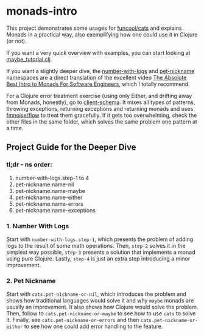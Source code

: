 # monads-intro

This project demonstrates some usages for [funcool/cats](https://github.com/funcool/cats)
and explains Monads in a practical way, also exemplifying how one could use it in Clojure (or not).

If you want a very quick overview with examples, you can start looking at
[maybe_tutorial.clj](./src/maybe_tutorial.clj).

If you want a slightly deeper dive, the [number-with-logs](./src/number_with_logs) and 
[pet-nickname](./src/pet_nickname) namespaces are a direct translation of the excellent video
[The Absolute Best Intro to Monads For Software Engineers](https://youtu.be/C2w45qRc3aU),
which I totally recommend.

For a Clojure error treatment exercise (using only Either, and drifting away from Monads, honestly), go to 
[client-schema](./src/http_client/client_schema.clj). It mixes all types of patterns, throwing exceptions,
returning exceptions and returning monads and uses [fmnoise/flow](https://github.com/fmnoise/flow)
to treat them gracefully. If it gets too overwhelming, check the other files in the same folder,
which solves the same problem one pattern at a time.

## Project Guide for the Deeper Dive

### tl;dr - ns order:

1. number-with-logs.step-1 to 4
2. pet-nickname.name-nil
3. pet-nickname.name-maybe
4. pet-nickname.name-either
5. pet-nickname.name-errors
6. pet-nickname.name-exceptions

### 1. Number With Logs

Start with `number-with-logs.step-1`, which presents the problem of adding
logs to the result of some math operations. Then, `step-2` solves it in the
simplest way possible, `step-3` presents a solution that implements a monad
using pure Clojure. Lastly, `step-4` is just an extra step introducing a
minor improvement.

### 2. Pet Nickname

Start with `cats.pet-nickname-or-nil`, which introduces the problem and
shows how traditional languages would solve it and why `maybe` monads are
usually an improvement. It also shows how Clojure would solve the problem.
Then, follow to `cats.pet-nickname-or-maybe` to see how to use `cats` to
solve it. Finally, see `cats.pet-nickname-or-errors` and then
`cats.pet-nickname-or-either` to see how one could add error handling to
the feature.
